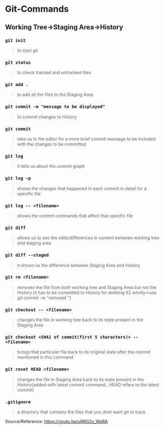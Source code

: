 # Git-Commands
## Working Tree->Staging Area->History
### ``` git init ```
  > to start git
### ``` git status ``` 
  > to check tracked and untracked files
### ``` git add . ```
  > to add all the files to the Staging Area
### ``` git commit -m "message to be displayed" ```
  > to commit changes to History
### ``` git commit ```
  > take us to file editor for a more brief commit message to be included with the changes to be committed
### ``` git log ```
  > it tells us about the commit graph
### ``` git log -p ```
  > shows the changes that happened in each commit in detail for a specific file
### ``` git log -- <filename> ```
  > shows the commit commands that affect that specific file
### ``` git diff ```
  > allows us to see the edits/differences in content between working tree and staging area
### ``` git diff --staged ```
  > it shows us the difference between Staging Area and History
### ``` git rm <filename> ```
  > removes the file from both working tree and Staging Area but not the History.(it has to be committed to History for deleting S2 wholly->use git commit -m "removed <filename>")
### ``` git checkout -- <filename> ```
  > changes the file in working tree back to its state present in the Staging Area
### ``` git checkout <SHA1 of commit(first 5 characters)> -- <filename> ```
  > brings that particular file back to its original state after the commit mentioned in this command
### ``` git reset HEAD <filename> ```
  > changes the file in Staging Area back to its state present in the History(added with latest commit command...HEAD refers to the latest commit)
### ``` .gitignore ```
  > a directory that contains the files that you dont want git to track
  
  Source/Reference: https://youtu.be/uR6G2v_WsRA
